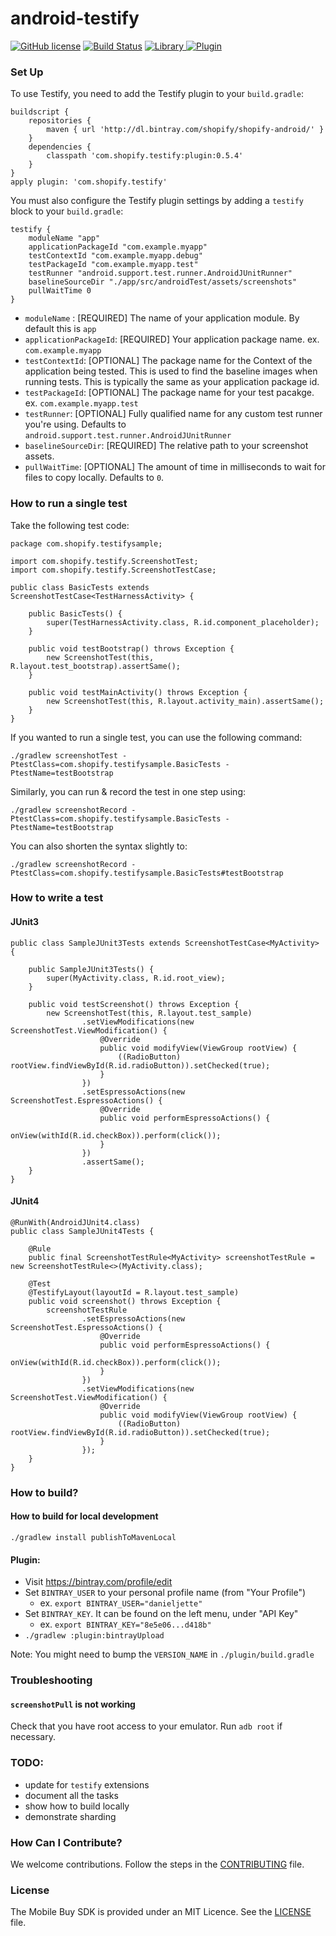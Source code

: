 # android-testify

[![GitHub license](https://img.shields.io/badge/license-MIT-lightgrey.svg)](https://github.com/Shopify/android-testify/blob/master/LICENSE)
[![Build Status](https://circleci.com/gh/Shopify/android-testify/tree/master.svg?style=shield&circle-token=a2199afd9a696583d3c35b18d80eba7a0422560b)](https://circleci.com/gh/Shopify/android-testify/tree/master)
[ ![Library](https://api.bintray.com/packages/shopify/shopify-android/testify/images/download.svg) ](https://bintray.com/shopify/shopify-android/testify/_latestVersion)
[ ![Plugin](https://api.bintray.com/packages/shopify/shopify-android/testify-plugin/images/download.svg)](https://bintray.com/shopify/shopify-android/testify-plugin/_latestVersion)

### Set Up


To use Testify, you need to add the Testify plugin to your `build.gradle`:

```
buildscript {
    repositories {
        maven { url 'http://dl.bintray.com/shopify/shopify-android/' }
    }
    dependencies {
        classpath 'com.shopify.testify:plugin:0.5.4'
    }
}
apply plugin: 'com.shopify.testify'
```

You must also configure the Testify plugin settings by adding a `testify` block to your `build.gradle`:

```
testify {
    moduleName "app"
    applicationPackageId "com.example.myapp"
    testContextId "com.example.myapp.debug"
    testPackageId "com.example.myapp.test"
    testRunner "android.support.test.runner.AndroidJUnitRunner"
    baselineSourceDir "./app/src/androidTest/assets/screenshots"
    pullWaitTime 0
}
```

- `moduleName` : [REQUIRED] The name of your application module. By default this is `app`
- `applicationPackageId`: [REQUIRED] Your application package name. ex. `com.example.myapp`
- `testContextId`: [OPTIONAL] The package name for the Context of the application being tested. This is used to find the baseline images when running tests. This is typically the same as your application package id.
- `testPackageId`: [OPTIONAL] The package name for your test pacakge. ex. `com.example.myapp.test`
- `testRunner`: [OPTIONAL] Fully qualified name for any custom test runner you're using. Defaults to `android.support.test.runner.AndroidJUnitRunner`
- `baselineSourceDir`: [REQUIRED] The relative path to your screenshot assets.
- `pullWaitTime`: [OPTIONAL] The amount of time in milliseconds to wait for files to copy locally. Defaults to `0`.

### How to run a single test

Take the following test code:

```
package com.shopify.testifysample;

import com.shopify.testify.ScreenshotTest;
import com.shopify.testify.ScreenshotTestCase;

public class BasicTests extends ScreenshotTestCase<TestHarnessActivity> {

    public BasicTests() {
        super(TestHarnessActivity.class, R.id.component_placeholder);
    }

    public void testBootstrap() throws Exception {
        new ScreenshotTest(this, R.layout.test_bootstrap).assertSame();
    }

    public void testMainActivity() throws Exception {
        new ScreenshotTest(this, R.layout.activity_main).assertSame();
    }
}
```

If you wanted to run a single test, you can use the following command:

`./gradlew screenshotTest -PtestClass=com.shopify.testifysample.BasicTests -PtestName=testBootstrap`

Similarly, you can run & record the test in one step using:

`./gradlew screenshotRecord -PtestClass=com.shopify.testifysample.BasicTests -PtestName=testBootstrap`

You can also shorten the syntax slightly to:

`./gradlew screenshotRecord -PtestClass=com.shopify.testifysample.BasicTests#testBootstrap`

### How to write a test

#### JUnit3

```
public class SampleJUnit3Tests extends ScreenshotTestCase<MyActivity> {

    public SampleJUnit3Tests() {
        super(MyActivity.class, R.id.root_view);
    }

    public void testScreenshot() throws Exception {
        new ScreenshotTest(this, R.layout.test_sample)
                .setViewModifications(new ScreenshotTest.ViewModification() {
                    @Override
                    public void modifyView(ViewGroup rootView) {
                        ((RadioButton) rootView.findViewById(R.id.radioButton)).setChecked(true);
                    }
                })
                .setEspressoActions(new ScreenshotTest.EspressoActions() {
                    @Override
                    public void performEspressoActions() {
                        onView(withId(R.id.checkBox)).perform(click());
                    }
                })
                .assertSame();
    }
}
```

#### JUnit4

```
@RunWith(AndroidJUnit4.class)
public class SampleJUnit4Tests {

    @Rule
    public final ScreenshotTestRule<MyActivity> screenshotTestRule = new ScreenshotTestRule<>(MyActivity.class);

    @Test
    @TestifyLayout(layoutId = R.layout.test_sample)
    public void screenshot() throws Exception {
        screenshotTestRule
                .setEspressoActions(new ScreenshotTest.EspressoActions() {
                    @Override
                    public void performEspressoActions() {
                        onView(withId(R.id.checkBox)).perform(click());
                    }
                })
                .setViewModifications(new ScreenshotTest.ViewModification() {
                    @Override
                    public void modifyView(ViewGroup rootView) {
                        ((RadioButton) rootView.findViewById(R.id.radioButton)).setChecked(true);
                    }
                });
    }
}

```

### How to build?

#### How to build for local development

`./gradlew install publishToMavenLocal`

#### Plugin:

- Visit https://bintray.com/profile/edit
- Set `BINTRAY_USER` to your personal profile name (from "Your Profile")
  - ex. `export BINTRAY_USER="danieljette"`
- Set `BINTRAY_KEY`. It can be found on the left menu, under "API Key"
  - ex. `export BINTRAY_KEY="8e5e06...d418b"`
- `./gradlew :plugin:bintrayUpload`

Note: You might need to bump the `VERSION_NAME` in `./plugin/build.gradle`

### Troubleshooting

#### `screenshotPull` is not working

Check that you have root access to your emulator.
Run `adb root` if necessary.

### TODO:

- update for `testify` extensions
- document all the tasks
- show how to build locally
- demonstrate sharding

### How Can I Contribute?

We welcome contributions. Follow the steps in the [CONTRIBUTING](CONTRIBUTING.md) file.

### License

The Mobile Buy SDK is provided under an MIT Licence. See the [LICENSE](LICENSE) file.
